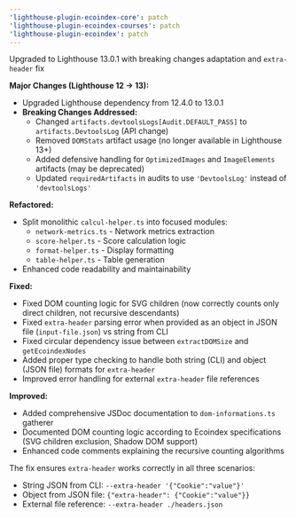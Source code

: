 ```yaml
---
'lighthouse-plugin-ecoindex-core': patch
'lighthouse-plugin-ecoindex-courses': patch
'lighthouse-plugin-ecoindex': patch
---
```


Upgraded to Lighthouse 13.0.1 with breaking changes adaptation and `extra-header` fix

**Major Changes (Lighthouse 12 → 13):**

- Upgraded Lighthouse dependency from 12.4.0 to 13.0.1
- **Breaking Changes Addressed:**
  - Changed `artifacts.devtoolsLogs[Audit.DEFAULT_PASS]` to `artifacts.DevtoolsLog` (API change)
  - Removed `DOMStats` artifact usage (no longer available in Lighthouse 13+)
  - Added defensive handling for `OptimizedImages` and `ImageElements` artifacts (may be deprecated)
  - Updated `requiredArtifacts` in audits to use `'DevtoolsLog'` instead of `'devtoolsLogs'`

**Refactored:**

- Split monolithic `calcul-helper.ts` into focused modules:
  - `network-metrics.ts` - Network metrics extraction
  - `score-helper.ts` - Score calculation logic
  - `format-helper.ts` - Display formatting
  - `table-helper.ts` - Table generation
- Enhanced code readability and maintainability

**Fixed:**

- Fixed DOM counting logic for SVG children (now correctly counts only direct children, not recursive descendants)
- Fixed `extra-header` parsing error when provided as an object in JSON file (`input-file.json`) vs string from CLI
- Fixed circular dependency issue between `extractDOMSize` and `getEcoindexNodes`
- Added proper type checking to handle both string (CLI) and object (JSON file) formats for `extra-header`
- Improved error handling for external `extra-header` file references

**Improved:**

- Added comprehensive JSDoc documentation to `dom-informations.ts` gatherer
- Documented DOM counting logic according to Ecoindex specifications (SVG children exclusion, Shadow DOM support)
- Enhanced code comments explaining the recursive counting algorithms

The fix ensures `extra-header` works correctly in all three scenarios:

- String JSON from CLI: `--extra-header '{"Cookie":"value"}'`
- Object from JSON file: `{"extra-header": {"Cookie":"value"}}`
- External file reference: `--extra-header ./headers.json`
